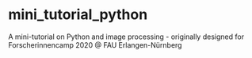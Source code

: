 # mini_tutorial_python
A mini-tutorial on Python and image processing - originally designed for Forscherinnencamp 2020 @ FAU Erlangen-Nürnberg
